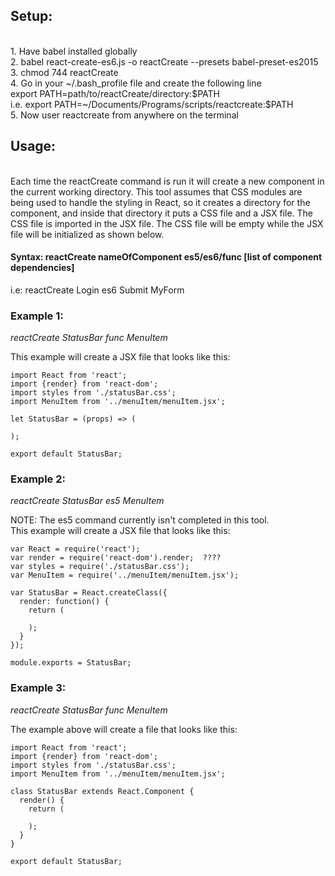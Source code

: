 <h2>Setup:</h2><br>
    1. Have babel installed globally<br>
    2. babel react-create-es6.js -o reactCreate --presets babel-preset-es2015<br>
    3. chmod 744 reactCreate<br>
    4. Go in your ~/.bash_profile file and create the following line<br>
        export PATH=path/to/reactCreate/directory:$PATH<br>
        i.e.      export PATH=~/Documents/Programs/scripts/reactcreate:$PATH<br>
    5. Now user reactcreate from anywhere on the terminal<br>

<h2>Usage:</h2><br>
Each time the reactCreate command is run it will create a new component in the current working directory. This tool assumes that CSS modules are being used to handle the styling in React, so it creates a directory for the component, and inside that directory it puts a CSS file and a JSX file. The CSS file is imported in the JSX file. The CSS file will be empty while the JSX file will be initialized as shown below.

<br>

<h4> Syntax: reactCreate nameOfComponent es5/es6/func [list of component dependencies]</h4>
i.e: reactCreate Login es6 Submit MyForm<br>



<h3>Example 1:</h3>
<em>reactCreate StatusBar func MenuItem</em>

This example will create a JSX file that looks like this:

    import React from 'react';
    import {render} from 'react-dom';
    import styles from './statusBar.css';
    import MenuItem from '../menuItem/menuItem.jsx';

    let StatusBar = (props) => (

    );

    export default StatusBar;



<h3>Example 2:</h3>
<em>reactCreate StatusBar es5 MenuItem</em>

NOTE: The es5 command currently isn't completed in this tool.<br>
This example will create a JSX file that looks like this:

    var React = require('react');
    var render = require('react-dom').render;  ????
    var styles = require('./statusBar.css');
    var MenuItem = require('../menuItem/menuItem.jsx');

    var StatusBar = React.createClass({
      render: function() {
        return (

        );
      }
    });

    module.exports = StatusBar;


<h3>Example 3:</h3>
<em>reactCreate StatusBar func MenuItem</em>

The example above will create a file that looks like this:

    import React from 'react';
    import {render} from 'react-dom';
    import styles from './statusBar.css';
    import MenuItem from '../menuItem/menuItem.jsx';

    class StatusBar extends React.Component {
      render() {
        return (

        );
      }
    }

    export default StatusBar;



